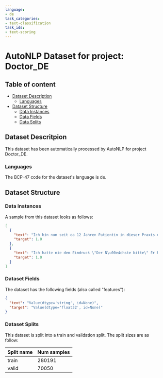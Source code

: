 ```yaml
---
language:
- de
task_categories:
- text-classification
task_ids:
- text-scoring
---
```

# AutoNLP Dataset for project: Doctor_DE

## Table of content
- [Dataset Description](#dataset-description)
    - [Languages](#languages)
- [Dataset Structure](#dataset-structure)
  - [Data Instances](#data-instances)
  - [Data Fields](#data-fields)
  - [Data Splits](#data-splits)

## Dataset Descritpion

This dataset has been automatically processed by AutoNLP for project Doctor_DE.

### Languages

The BCP-47 code for the dataset's language is de.

## Dataset Structure

### Data Instances

A sample from this dataset looks as follows:

```json
[
  {
    "text": "Ich bin nun seit ca 12 Jahren Patientin in dieser Praxis und kann einige der Kommentare hier ehrlich gesagt \u00fcberhaupt nicht nachvollziehen.<br />\nFr. Dr. Gr\u00f6ber Pohl ist in meinen Augen eine unglaublich nette und kompetente \u00c4rztin. Ich kenne in meinem Familien- und Bekanntenkreis viele die bei ihr in Behandlung sind, und alle sind sehr zufrieden!<br />\nSie nimmt sich immer viel Zeit und auch in meiner Schwangerschaft habe ich mich bei ihr immer gut versorgt gef\u00fchlt, und musste daf\u00fcr kein einziges Mal in die Tasche greifen!<br />\nDas einzig negative ist die lange Wartezeit in der Praxis. Daf\u00fcr nimmt sie sich aber auch Zeit und arbeitet nicht wie andere \u00c4rzte wie am Flie\u00dfband.<br />\nIch kann sie nur weiter empfehlen!",
    "target": 1.0
  },
  {
    "text": "Ich hatte nie den Eindruck \"Der N\u00e4chste bitte\" Er hatte sofort meine Beschwerden erkannt und Abhilfe geschafft.",
    "target": 1.0
  }
]
```

### Dataset Fields

The dataset has the following fields (also called "features"):

```json
{
  "text": "Value(dtype='string', id=None)",
  "target": "Value(dtype='float32', id=None)"
}
```

### Dataset Splits

This dataset is split into a train and validation split. The split sizes are as follow:

| Split name   | Num samples         |
| ------------ | ------------------- |
| train        | 280191 |
| valid        | 70050 |
